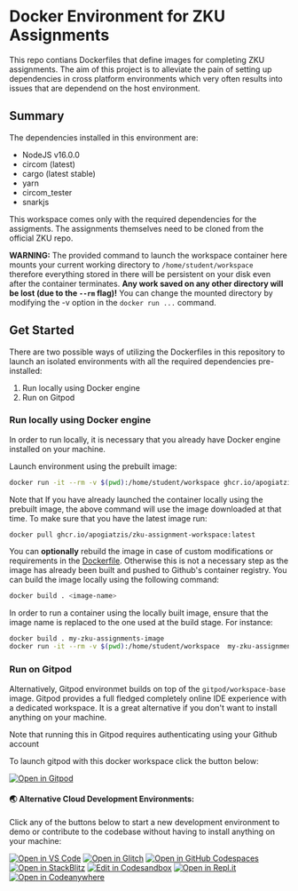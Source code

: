 # Docker Environment for ZKU Assignments

This repo contians Dockerfiles that define images for completing ZKU assignments. The aim of this project is to alleviate the pain of setting up dependencies in cross platform environments which very often results into issues that are dependend on the host environment.


## Summary

The dependencies installed in this environment are:
- NodeJS v16.0.0
- circom (latest)
- cargo (latest stable)
- yarn
- circom_tester
- snarkjs

This workspace comes only with the required dependencies for the assigments. The assignments themselves need to be cloned from the official ZKU repo.

**WARNING:** The provided command to launch the workspace container here mounts your current working directory to `/home/student/workspace` therefore everything stored in there will be persistent on your disk even after the container terminates. **Any work saved on any other directory will be lost (due to the `--rm` flag)!** You can change the mounted directory by modifying the -v option in the `docker run ...` command.

## Get Started

There are two possible ways of utilizing the Dockerfiles in this repository to launch an isolated environments with all the required dependencies pre-installed:

1. Run locally using Docker engine
2. Run on Gitpod


### Run locally using Docker engine

In order to run locally, it is necessary that you already have Docker engine installed on your machine.

Launch environment using the prebuilt image:
```bash
docker run -it --rm -v $(pwd):/home/student/workspace ghcr.io/apogiatzis/zku-assignment-workspace:latest
```

Note that If you have already launched the container locally using the prebuilt image, the above command will use the image downloaded at that time. To make sure that you have the latest image run:
```
docker pull ghcr.io/apogiatzis/zku-assignment-workspace:latest
```

You can **optionally** rebuild the image in case of custom modifications or requirements in the [Dockerfile](./Dockerfile). Otherwise this is not a necessary step as the image has already been built and pushed to Github's container registry. You can build the image locally using the following command:

```bash
docker build . <image-name>
```

In order to run a container using the locally built image, ensure that the image name is replaced to the one used at the build stage. For instance:
```bash
docker build . my-zku-assignments-image
docker run -it --rm -v $(pwd):/home/student/workspace  my-zku-assignments-image 
```


### Run on Gitpod

Alternatively, Gitpod environmet builds on top of the `gitpod/workspace-base` image. Gitpod provides a full fledged completely online IDE experience with a dedicated workspace. It is a great alternative if you don't want to install anything on your machine.

Note that running this in Gitpod requires authenticating using your Github account

To launch gitpod with this docker workspace click the button below:

[![Open in Gitpod](https://gitpod.io/button/open-in-gitpod.svg)](https://gitpod.io/#https://github.com/apogiatzis/zku-assignments-docker)

#### 🌏  Alternative Cloud Development Environments:

Click any of the buttons below to start a new development environment to demo or contribute to the codebase without having to install anything on your machine:

[![Open in VS Code](https://img.shields.io/badge/Open%20in-VS%20Code-blue?logo=visualstudiocode)](https://vscode.dev/github/apogiatzis/zku-assignments-docker)
[![Open in Glitch](https://img.shields.io/badge/Open%20in-Glitch-blue?logo=glitch)](https://glitch.com/edit/#!/import/github/apogiatzis/zku-assignments-docker)
[![Open in GitHub Codespaces](https://github.com/codespaces/badge.svg)](https://codespaces.new/apogiatzis/zku-assignments-docker)
[![Open in StackBlitz](https://developer.stackblitz.com/img/open_in_stackblitz.svg)](https://stackblitz.com/github/apogiatzis/zku-assignments-docker)
[![Edit in Codesandbox](https://codesandbox.io/static/img/play-codesandbox.svg)](https://codesandbox.io/s/github/apogiatzis/zku-assignments-docker)
[![Open in Repl.it](https://replit.com/badge/github/withastro/astro)](https://replit.com/github/apogiatzis/zku-assignments-docker)
[![Open in Codeanywhere](https://codeanywhere.com/img/open-in-codeanywhere-btn.svg)](https://app.codeanywhere.com/#https://github.com/apogiatzis/zku-assignments-docker)
